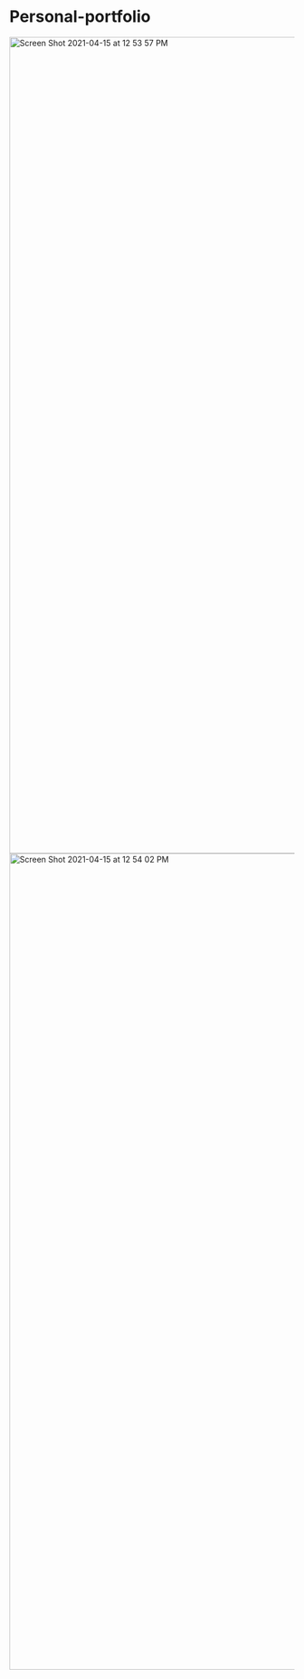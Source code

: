 # Personal-portfolio

<img width="1440" alt="Screen Shot 2021-04-15 at 12 53 57 PM" src="https://user-images.githubusercontent.com/52810541/114860181-4d144380-9e09-11eb-9e02-27de679ec2ed.png">


<img width="1440" alt="Screen Shot 2021-04-15 at 12 54 02 PM" src="https://user-images.githubusercontent.com/52810541/114860262-66b58b00-9e09-11eb-8421-c0d67f3556a3.png">

